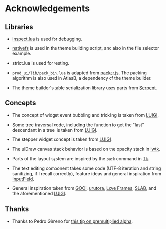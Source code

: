 # Acknowledgements

## Libraries

* [inspect.lua](https://github.com/kikito/inspect.lua) is used for debugging.

* [nativefs](https://github.com/EngineerSmith/nativefs/tree/main) is used in the theme building script, and also in the file selector example.

* strict.lua is used for testing.

* `prod_ui/lib/pack_bin.lua` is adapted from [packer.js](https://github.com/jakesgordon/bin-packing/blob/master/js/packer.js). The packing algorithm is also used in AtlasB, a dependency of the theme builder.

* The theme builder's table serialization library uses parts from [Serpent](https://github.com/pkulchenko/serpent).




## Concepts

* The concept of widget event bubbling and trickling is taken from [LUIGI](http://airstruck.github.io/luigi/doc/classes/Widget.html#Widget:bubbleEvent).

* Some tree traversal code, including the function to get the "last" descendant in a tree, is taken from [LUIGI](https://github.com/airstruck/luigi/blob/gh-pages/luigi/widget.lua#L375).

* The stepper widget concept is taken from [LUIGI](http://airstruck.github.io/luigi/doc/widgets/stepper.html).

* The uiDraw canvas stack behavior is based on the opacity stack in [lwtk](https://github.com/osch/lua-lwtk/blob/master/src/lwtk/love/DrawContext.lua#L51C5-L51C5).

* Parts of the layout system are inspired by the `pack` command in [Tk](https://www.tcl.tk/).

* The text editing component takes some code (UTF-8 iteration and string sanitizing, if I recall correctly), feature ideas and general inspiration from [InputField](https://github.com/ReFreezed/InputField/tree/master).

* General inspiration taken from [GOOi](https://github.com/gustavostuff/gooi), [urutora](https://github.com/gustavostuff/urutora), [Love Frames](https://github.com/linux-man/LoveFrames), [SLAB](https://github.com/flamendless/Slab), and the aforementioned [LUIGI](https://github.com/airstruck/luigi).


## Thanks

* Thanks to Pedro Gimeno for [this tip on premultiplied alpha](https://love2d.org/forums/viewtopic.php?p=254694#p254694).

